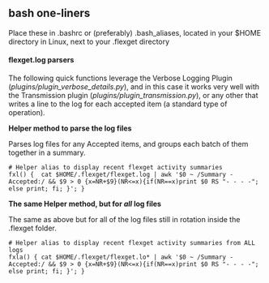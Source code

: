 ## bash one-liners
Place these in .bashrc or (preferably) .bash_aliases, located in your $HOME directory in Linux, next to your .flexget directory

#### flexget.log parsers
The following quick functions leverage the Verbose Logging Plugin (*plugins/plugin_verbose_details.py*), and in this case it works very well with the Transmission plugin (*plugins/plugin_transmission.py*), or any other that writes a line to the log for each accepted item (a standard type of operation).

**Helper method to parse the log files**

Parses log files for any Accepted items, and groups each batch of them together in a summary.

```
# Helper alias to display recent flexget activity summaries
fxl() {  cat $HOME/.flexget/flexget.log | awk '$0 ~ /Summary - Accepted:/ && $9 > 0 {x=NR+$9}(NR<=x){if(NR==x)print $0 RS "- - - -"; else print; fi; }'; }
```


  
**The same Helper method, but for *all* log files**

The same as above but for all of the log files still in rotation inside the .flexget folder.

```
# Helper alias to display recent flexget activity summaries from ALL logs
fxla() { cat $HOME/.flexget/flexget.lo* | awk '$0 ~ /Summary - Accepted:/ && $9 > 0 {x=NR+$9}(NR<=x){if(NR==x)print $0 RS "- - - -"; else print; fi; }'; }
```